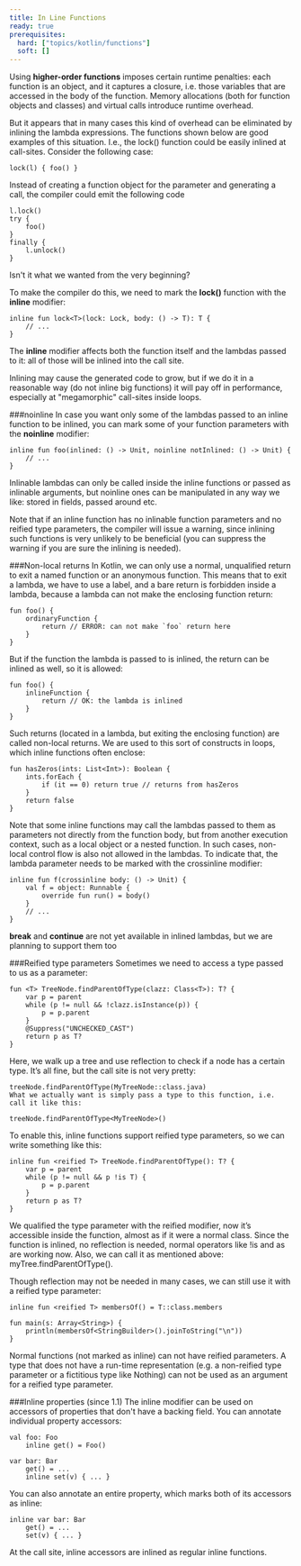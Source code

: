 ```yaml
---
title: In Line Functions
ready: true
prerequisites:
  hard: ["topics/kotlin/functions"]
  soft: []
---
```


Using __higher-order functions__ imposes certain runtime penalties: each function is an object, and it captures a closure, i.e. those variables that are accessed in the body of the function. Memory allocations (both for function objects and classes) and virtual calls introduce runtime overhead.

But it appears that in many cases this kind of overhead can be eliminated by inlining the lambda expressions. The functions shown below are good examples of this situation. I.e., the lock() function could be easily inlined at call-sites. Consider the following case:
```
lock(l) { foo() }
```
Instead of creating a function object for the parameter and generating a call, the compiler could emit the following code
```
l.lock()
try {
    foo()
}
finally {
    l.unlock()
}
```
Isn't it what we wanted from the very beginning?

To make the compiler do this, we need to mark the __lock()__ function with the __inline__ modifier:
```
inline fun lock<T>(lock: Lock, body: () -> T): T {
    // ...
}
```
The __inline__ modifier affects both the function itself and the lambdas passed to it: all of those will be inlined into the call site.

Inlining may cause the generated code to grow, but if we do it in a reasonable way (do not inline big functions) it will pay off in performance, especially at "megamorphic" call-sites inside loops.

###noinline
In case you want only some of the lambdas passed to an inline function to be inlined, you can mark some of your function parameters with the __noinline__ modifier:
```
inline fun foo(inlined: () -> Unit, noinline notInlined: () -> Unit) {
    // ...
}
```
Inlinable lambdas can only be called inside the inline functions or passed as inlinable arguments, but noinline ones can be manipulated in any way we like: stored in fields, passed around etc.

Note that if an inline function has no inlinable function parameters and no reified type parameters, the compiler will issue a warning, since inlining such functions is very unlikely to be beneficial (you can suppress the warning if you are sure the inlining is needed).

###Non-local returns
In Kotlin, we can only use a normal, unqualified return to exit a named function or an anonymous function. This means that to exit a lambda, we have to use a label, and a bare return is forbidden inside a lambda, because a lambda can not make the enclosing function return:
```
fun foo() {
    ordinaryFunction {
        return // ERROR: can not make `foo` return here
    }
}
```
But if the function the lambda is passed to is inlined, the return can be inlined as well, so it is allowed:
```
fun foo() {
    inlineFunction {
        return // OK: the lambda is inlined
    }
}
```
Such returns (located in a lambda, but exiting the enclosing function) are called non-local returns. We are used to this sort of constructs in loops, which inline functions often enclose:
```
fun hasZeros(ints: List<Int>): Boolean {
    ints.forEach {
        if (it == 0) return true // returns from hasZeros
    }
    return false
}
```
Note that some inline functions may call the lambdas passed to them as parameters not directly from the function body, but from another execution context, such as a local object or a nested function. In such cases, non-local control flow is also not allowed in the lambdas. To indicate that, the lambda parameter needs to be marked with the crossinline modifier:
```
inline fun f(crossinline body: () -> Unit) {
    val f = object: Runnable {
        override fun run() = body()
    }
    // ...
}
```
__break__ and __continue__ are not yet available in inlined lambdas, but we are planning to support them too

###Reified type parameters
Sometimes we need to access a type passed to us as a parameter:
```
fun <T> TreeNode.findParentOfType(clazz: Class<T>): T? {
    var p = parent
    while (p != null && !clazz.isInstance(p)) {
        p = p.parent
    }
    @Suppress("UNCHECKED_CAST")
    return p as T?
}
```
Here, we walk up a tree and use reflection to check if a node has a certain type. It’s all fine, but the call site is not very pretty:
```
treeNode.findParentOfType(MyTreeNode::class.java)
What we actually want is simply pass a type to this function, i.e. call it like this:
```
```
treeNode.findParentOfType<MyTreeNode>()
```
To enable this, inline functions support reified type parameters, so we can write something like this:
```
inline fun <reified T> TreeNode.findParentOfType(): T? {
    var p = parent
    while (p != null && p !is T) {
        p = p.parent
    }
    return p as T?
}
```
We qualified the type parameter with the reified modifier, now it’s accessible inside the function, almost as if it were a normal class. Since the function is inlined, no reflection is needed, normal operators like !is and as are working now. Also, we can call it as mentioned above: myTree.findParentOfType<MyTreeNodeType>().

Though reflection may not be needed in many cases, we can still use it with a reified type parameter:
```
inline fun <reified T> membersOf() = T::class.members

fun main(s: Array<String>) {
    println(membersOf<StringBuilder>().joinToString("\n"))
}
```
Normal functions (not marked as inline) can not have reified parameters. A type that does not have a run-time representation (e.g. a non-reified type parameter or a fictitious type like Nothing) can not be used as an argument for a reified type parameter.

###Inline properties (since 1.1)
The inline modifier can be used on accessors of properties that don't have a backing field. You can annotate individual property accessors:
```
val foo: Foo
    inline get() = Foo()

var bar: Bar
    get() = ...
    inline set(v) { ... }
```
You can also annotate an entire property, which marks both of its accessors as inline:
```
inline var bar: Bar
    get() = ...
    set(v) { ... }
```
At the call site, inline accessors are inlined as regular inline functions.
